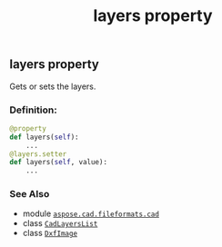 ﻿---
title: layers property
second_title: Aspose.CAD for Python via .NET API References
description: 
type: docs
weight: 400
url: /aspose.cad.fileformats.cad/dxfimage/layers/
is_root: false
---

## layers property


Gets or sets the layers.
### Definition:
```python
@property
def layers(self):
    ...
@layers.setter
def layers(self, value):
    ...
```

### See Also
* module [`aspose.cad.fileformats.cad`](../../)
* class [`CadLayersList`](/cad/python-net/aspose.cad.fileformats.cad/cadlayerslist)
* class [`DxfImage`](/cad/python-net/aspose.cad.fileformats.cad/dxfimage)
